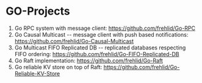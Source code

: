 # GO-Projects

1. Go RPC system with message client: https://github.com/frehlid/Go-RPC
2. Go Causal Multicast -- message client with push based notifications: https://github.com/frehlid/Go-Causal-Multicast
3. Go Multicast FIFO Replicated DB -- replicated databases respecting FIFO ordering: https://github.com/frehlid/Go-FIFO-Replicated-DB
4. Go Raft implementation: https://github.com/frehlid/Go-Raft
5. Go reliable KV store on top of Raft: https://github.com/frehlid/Go-Reliable-KV-Store
